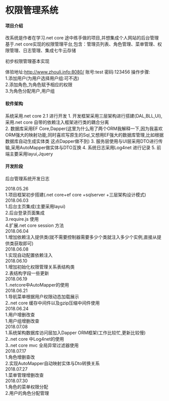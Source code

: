 # 权限管理系统

#### 项目介绍
改系统是作者在学习.net core 途中练手做的项目,并想集成个人网站的后台管理
基于.net core实现的权限管理平台,包含：管理员列表、角色管理、菜单管理、权限管理、日志管理、集成七牛云存储

初步权限管理基本实现

体验地址:http://www.zhouli.info:8080/
账号:test 密码:123456
操作步骤:                    
    1.添加用户(为用户选择用户组:可不选)                                                                                            
    2.添加角色,为角色赋予相应的权限                                                    
    3.为角色分配用户,用户组          
#### 软件架构
系统采用.net core 2.1 进行开发
    1. 开发框架采用三层架构进行搭建(DAL,BLL,UI),采用.net core 自带的依赖注入框架进行类的耦合分离        
    2. 数据库采用EF Core,Dapper(这里为什么用了两个ORM我解释一下,因为我喜欢ORM强大的映射功能,同时喜欢写原生的Sql,又想用EF强大的数据库管理,比如根据数据库自动生成实体类 这点Dapper做不到)
    3. 服务层使用与UI层采用DTO进行传输,采用AutoMapper做实体与DTO互换
    4. 系统日志采用Log4net 进行记录
    5. 前端主要采用layui,Jquery 
            

#### 开发阶段

后台管理系统开发日志

2018.05.26         
   1.项目框架初步搭建(.net core+ef core +sqlserver +三层架构设计模式)        
2018.06.03        
   1.后台主页集成(主要采用layui)        
   2.后台登录页面集成        
   3.require.js 使用            
   4.扩展.net core session 方法                
2018.06.04            
   1.增加依赖注入提供类(就不需要控制器需要多少个类就注入多少个实例,直接从提供类获取即可)        
2018.06.08    
   1.实现自动配置依赖注入    
2018.06.10        
   1.增加初始化权限管理关系表结构类    
   2.表结构字段一些更新    
2018.06.19                    
   1..netcore中AutoMapper的使用            
2018.06.21                            
   1.导航菜单根据用户权限动态加载展示            
   2..net core 缓存中间件以及gzip压缩中间件使用            
2018.06.24            
   1.用户增删改查                
   1.用户组增删改查            
2018.07.08        
   1.系统架构数据库访问层加入Dapper ORM框架(工作比较忙,更新比较慢)            
   2..net core 中Log4net的使用            
   3..net core mvc 全局异常过滤器使用            
2018.07.17            
   1.角色增删查改            
   2.实现AutoMapper自动映射实体与Dto转换关系         
2018.07.27                
   1.菜单管理增删改查            
2018.07.30                    
   1.角色的菜单权限分配                
   2.用户的角色分配管理                                    
                